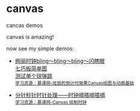 # canvas
cancas demos

canvas is amazing!

now see my simple demos: 

* [绚丽时钟bling～bling～bling～闪瞎眼](/index/static/canvas/countdown/countdown.html)  
  [七巧板简单图](/index/static/canvas/countdown/tangram.html)  
  [测试单个球弹跳](/index/static/canvas/countdown/test_a_ball_fall.html)  
	<small>[学习资源：慕课网-炫丽的倒计时效果Canvas绘图与动画基础](http://www.imooc.com/learn/133)</small>

* [分针秒针时针处理——时钟嘀嗒嘀嗒嘀](/index/static/canvas/clock/clock-canvas.html)  
	<small>[学习资源：慕课网-Canvas 绘制时钟](http://www.imooc.com/learn/612)</small>
	

